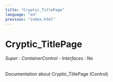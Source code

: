 ```yaml
---
title: "Cryptic_TitlePage"
language: "en"
previous: "index.html"
---
```


# Cryptic_TitlePage

###### Super : ContainerControl - Interfaces : No

Documentation about Cryptic_TitlePage (Control)
